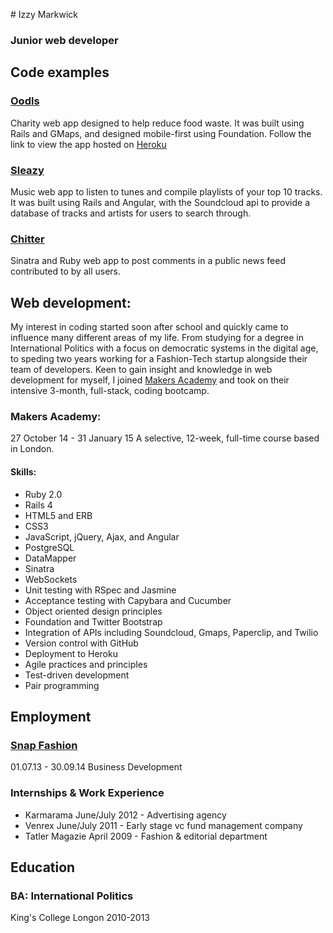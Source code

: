 # Izzy Markwick
### Junior web developer

## Code examples
### [Oodls](https://github.com/imarkwick/oodls)
Charity web app designed to help reduce food waste. 
It was built using Rails and GMaps, and designed mobile-first using Foundation.
Follow the link to view the app hosted on [Heroku](http://oodls.io/)

### [Sleazy](https://github.com/imarkwick/sleazy)
Music web app to listen to tunes and compile playlists of your top 10 tracks.
It was built using Rails and Angular, with the Soundcloud api to provide a database of tracks and artists for users to search through.

### [Chitter](https://github.com/imarkwick/chitter)
Sinatra and Ruby web app to post comments in a public news feed contributed to by all users.

## Web development:

My interest in coding started soon after school and quickly came to influence many different areas of my life. From studying for a degree in International Politics with a focus on democratic systems in the digital age, to speding two years working for a Fashion-Tech startup alongside their team of developers.
Keen to gain insight and knowledge in web development for myself, I joined [Makers Academy](http://www.makersacademy.com/) and took on their intensive 3-month, full-stack, coding bootcamp.

### Makers Academy:

27 October 14 - 31 January 15
A selective, 12-week, full-time course based in London.

#### Skills:

* Ruby 2.0
* Rails 4
* HTML5 and ERB
* CSS3
* JavaScript, jQuery, Ajax, and Angular
* PostgreSQL
* DataMapper
* Sinatra
* WebSockets
* Unit testing with RSpec and Jasmine
* Acceptance testing with Capybara and Cucumber
* Object oriented design principles
* Foundation and Twitter Bootstrap
* Integration of APIs including Soundcloud, Gmaps, Paperclip, and Twilio
* Version control with GitHub
* Deployment to Heroku
* Agile practices and principles
* Test-driven development
* Pair programming

## Employment

### [Snap Fashion](http://www.snapfashion.co.uk/)

01.07.13 - 30.09.14
Business Development

### Internships & Work Experience

- Karmarama June/July 2012 - Advertising agency
- Venrex June/July 2011 - Early stage vc fund management company
- Tatler Magazie April 2009 - Fashion & editorial department

## Education

### BA: International Politics

King's College Longon
2010-2013

